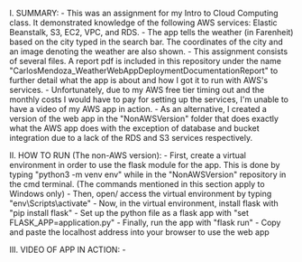 I. SUMMARY:
	- This was an assignment for my Intro to Cloud Computing class. It demonstrated knowledge of the following AWS services: Elastic Beanstalk, S3, EC2, VPC, and RDS.
	- The app tells the weather (in Farenheit) based on the city typed in the search bar. The coordinates of the city and an image denoting the weather are also shown.
	- This assignment consists of several files. A report pdf is included in this repository under the name "CarlosMendoza_WeatherWebAppDeploymentDocumentationReport" to further detail what the app is about and how I got it to run with AWS's services.
	- Unfortunately, due to my AWS free tier timing out and the monthly costs I would have to pay for setting up the services, I'm unable to have a video of my AWS app in action.
		- As an alternative, I created a version of the web app in the "NonAWSVersion" folder that does exactly what the AWS app does with the exception of database and bucket integration due to a lack of the RDS and S3 services respectively.

II. HOW TO RUN (The non-AWS version):
	- First, create a virtual environment in order to use the flask module for the app. This is done by typing "python3 -m venv env" while in the "NonAWSVersion" repository in the cmd terminal. (The commands mentioned in this section apply to Windows only)
	- Then, open/ access the virtual environment by typing "env\Scripts\activate"
	- Now, in the virtual environment, install flask with "pip install flask"
	- Set up the python file as a flask app with "set FLASK_APP=application.py"
	- Finally, run the app with "flask run"
		- Copy and paste the localhost address into your browser to use the web app

III. VIDEO OF APP IN ACTION:
	- 
